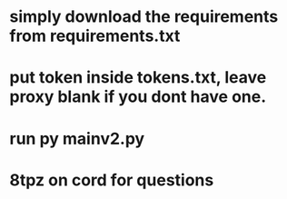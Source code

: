 # simply download the requirements from requirements.txt
# put token inside tokens.txt, leave proxy blank if you dont have one.
# run py mainv2.py
# 8tpz on cord for questions